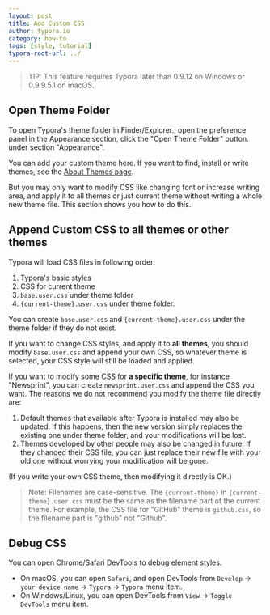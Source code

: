 ```yaml
---
layout: post
title: Add Custom CSS
author: typora.io
category: how-to
tags: [style, tutorial]
typora-root-url: ../
---
```


> TIP: This feature requires Typora later than 0.9.12 on Windows or 0.9.9.5.1 on macOS.

## Open Theme Folder

To open Typora's theme folder in Finder/Explorer., open the preference panel in the Appearance section, click the  "Open Theme Folder" button. under section "Appearance".

You can add your custom theme here. If you want to find, install or write themes, see the [About Themes page](/About-Themes).

But you may only want to modify CSS like changing font or increase writing area, and apply it to all themes or just current theme without writing a whole new theme file. This section shows you how to do this.

## Append Custom CSS to all themes or other themes

Typora will load CSS files in following order:

1. Typora's basic styles
2. CSS for current theme
3. `base.user.css` under theme folder
4. `{current-theme}.user.css` under theme folder.

You can create `base.user.css` and `{current-theme}.user.css` under the theme folder if they do not exist.

If you want to change CSS styles, and apply it to **all themes**, you should modify `base.user.css` and append your own CSS, so whatever theme is selected, your CSS style will still be loaded and applied.

If you want to modify some CSS for **a specific theme**, for instance "Newsprint", you can create `newsprint.user.css` and append the CSS you want. The reasons we do not recommend you modify the theme file directly are:

1. Default themes that available after Typora is installed may also be updated. If this happens, then the new version simply replaces the existing one under theme folder, and your modifications will be lost.
2. Themes developed by other people may also be changed in future. If they changed their CSS file, you can just replace their new file with your old one without worrying your modification will be gone.

(If you write your own CSS theme, then modifying it directly is OK.)

> Note: Filenames are case-sensitive. The `{current-theme}` in `{current-theme}.user.css` must be the same as the filename part of the current theme. For example, the CSS file for "GitHub" theme is `github.css`, so the filename part is "github" not "Github".

## Debug CSS

You can open Chrome/Safari DevTools to debug element styles.

- On macOS, you can open `Safari`, and open DevTools from `Develop` -> `your device name` -> `Typora` -> `Typora` menu item.
- On Windows/Linux, you can open DevTools from `View` -> `Toggle DevTools` menu item.
